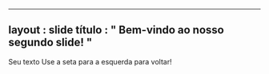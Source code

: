 --- 
layout : slide 
título : " Bem-vindo ao nosso segundo slide! " 
 --- 
 Seu texto 
Use a seta para a esquerda para voltar! 
